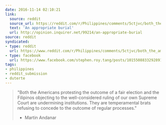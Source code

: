 ```yaml
---
date: 2016-11-14 02:10:21
link:
  source: reddit
  source_url: https://reddit.com/r/Philippines/comments/5ctjvc/both_the_americans_protesting_the_outcome_of_a/
  text: 'An appropriate burial'
  url: http://opinion.inquirer.net/99214/an-appropriate-burial
source: reddit
syndicated:
- type: reddit
  url: https://www.reddit.com/r/Philippines/comments/5ctjvc/both_the_americans_protesting_the_outcome_of_a/
- type: facebook
  url: https://www.facebook.com/stephen.roy.tang/posts/10155088332928912
tags:
- philippines
- reddit_submission
- duterte
---
```


> "Both the Americans protesting the outcome of a fair election and the Filipinos objecting to the well-considered ruling of our own Supreme Court are undermining institutions. They are temperamental brats refusing to concede to the outcome of regular processes."
> 
> - Martin Andanar